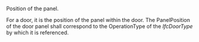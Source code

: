 Position of the panel.

For a door, it is the position of the panel within the door. The PanelPosition of the door panel shall correspond to the OperationType of the _IfcDoorType_ by which it is referenced.
